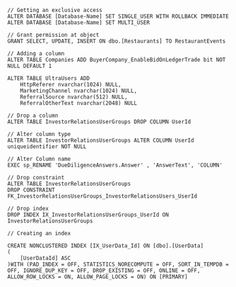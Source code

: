     // Getting an exclusive access 
    ALTER DATABASE [Database-Name] SET SINGLE_USER WITH ROLLBACK IMMEDIATE 
    ALTER DATABASE [Database-Name] SET MULTI_USER
    
    // Grant permission at object
    GRANT SELECT, UPDATE, INSERT ON dbo.[Restaurants] TO RestaurantEvents
    
    // Adding a column
    ALTER TABLE Companies ADD BuyerCompany_EnableBidOnLedgerTrade bit NOT NULL DEFAULT 1

    ALTER TABLE UltraUsers ADD 
        HttpReferer nvarchar(1024) NULL,
        MarketingChannel nvarchar(1024) NULL,
        ReferralSource nvarchar(512) NULL,
        ReferralOtherText nvarchar(2048) NULL

    // Drop a column
    ALTER TABLE InvestorRelationsUserGroups DROP COLUMN UserId

    // Alter column type
    ALTER TABLE InvestorRelationsUserGroups ALTER COLUMN UserId uniqueidentifier NOT NULL

    // Alter Column name
    EXEC sp_RENAME 'DueDiligenceAnswers.Answer' , 'AnswerText', 'COLUMN'

    // Drop constraint
    ALTER TABLE InvestorRelationsUserGroups 
    DROP CONSTRAINT FK_InvestorRelationsUserGroups_InvestorRelationsUsers_UserId

    // Drop index
    DROP INDEX IX_InvestorRelationsUserGroups_UserId ON InvestorRelationsUserGroups

    // Creating an index

    CREATE NONCLUSTERED INDEX [IX_UserData_Id] ON [dbo].[UserData]
    (
        [UserDataId] ASC
    )WITH (PAD_INDEX = OFF, STATISTICS_NORECOMPUTE = OFF, SORT_IN_TEMPDB = OFF, IGNORE_DUP_KEY = OFF, DROP_EXISTING = OFF, ONLINE = OFF, ALLOW_ROW_LOCKS = ON, ALLOW_PAGE_LOCKS = ON) ON [PRIMARY]



    

